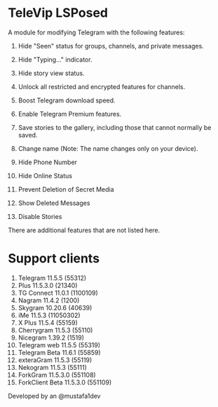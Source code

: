 # TeleVip LSPosed

A module for modifying Telegram with the following features:

1. Hide "Seen" status for groups, channels, and private messages.

2. Hide "Typing..." indicator.

3. Hide story view status.

4. Unlock all restricted and encrypted features for channels.

5. Boost Telegram download speed.

6. Enable Telegram Premium features.

7. Save stories to the gallery, including those that cannot normally be saved.

8. Change name (Note: The name changes only on your device).

9. Hide Phone Number

10. Hide Online Status

11. Prevent Deletion of Secret Media

12. Show Deleted Messages

13. Disable Stories

There are additional features that are not listed here.

# Support clients
1. Telegram 11.5.5 (55312)
2. Plus 11.5.3.0 (21340)
3. TG Connect 11.0.1 (1100109)
4. Nagram 11.4.2 (1200)
5. Skygram 10.20.6 (40639)
6. iMe 11.5.3 (11050302)
7. X Plus 11.5.4 (55159)
8. Cherrygram 11.5.3 (55110)
9. Nicegram 1.39.2 (1519)
10. Telegram web 11.5.5 (55319)
11. Telegram Beta 11.6.1 (55859)
12. exteraGram 11.5.3 (55119)
13. Nekogram 11.5.3 (55111)
14. ForkGram 11.5.3.0 (551108)
15. ForkClient Beta 11.5.3.0 (551109)

Developed by an @mustafa1dev
